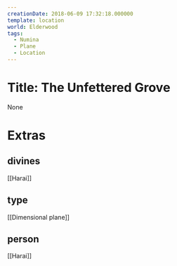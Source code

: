 ```yaml
---
creationDate: 2018-06-09 17:32:18.000000
template: location
world: Elderwood
tags:
  - Numina
  - Plane
  - Location
---
```



# Title: The Unfettered Grove

None

# Extras


## divines

[[Harai]]



## type

[[Dimensional plane]]

## person
[[Harai]]
